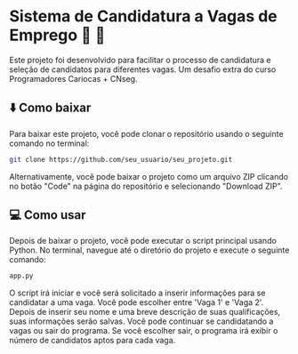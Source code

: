 # Sistema de Candidatura a Vagas de Emprego :briefcase: :office:

Este projeto foi desenvolvido para facilitar o processo de candidatura e seleção de candidatos para diferentes vagas. Um desafio extra do curso Programadores Cariocas + CNseg.

## :arrow_down: Como baixar

Para baixar este projeto, você pode clonar o repositório usando o seguinte comando no terminal:

```bash
git clone https://github.com/seu_usuario/seu_projeto.git
```

Alternativamente, você pode baixar o projeto como um arquivo ZIP clicando no botão "Code" na página do repositório e selecionando "Download ZIP".

## :computer: Como usar

Depois de baixar o projeto, você pode executar o script principal usando Python. No terminal, navegue até o diretório do projeto e execute o seguinte comando:

```bash
app.py
```

O script irá iniciar e você será solicitado a inserir informações para se candidatar a uma vaga. Você pode escolher entre 'Vaga 1' e 'Vaga 2'. Depois de inserir seu nome e uma breve descrição de suas qualificações, suas informações serão salvas. Você pode continuar se candidatando a vagas ou sair do programa. Se você escolher sair, o programa irá exibir o número de candidatos aptos para cada vaga.

